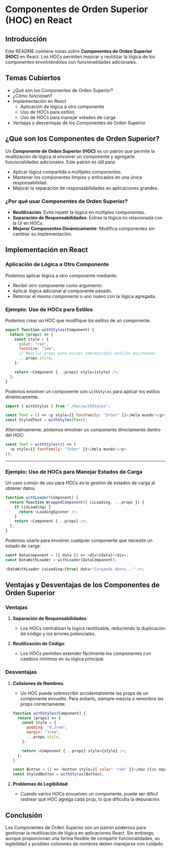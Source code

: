 # Componentes de Orden Superior (HOC) en React

## Introducción
Este README contiene notas sobre **Componentes de Orden Superior (HOC)** en React. Los HOCs permiten mejorar y reutilizar la lógica de los componentes envolviéndolos con funcionalidades adicionales.

## Temas Cubiertos
- ¿Qué son los Componentes de Orden Superior?
- ¿Cómo funcionan?
- Implementación en React
  - Aplicación de lógica a otro componente
  - Uso de HOCs para estilos
  - Uso de HOCs para manejar estados de carga
- Ventajas y desventajas de los Componentes de Orden Superior

## ¿Qué son los Componentes de Orden Superior?
Un **Componente de Orden Superior (HOC)** es un patrón que permite la reutilización de lógica al envolver un componente y agregarle funcionalidades adicionales. Este patrón es útil para:
- Aplicar lógica compartida a múltiples componentes.
- Mantener los componentes limpios y enfocados en una única responsabilidad.
- Mejorar la separación de responsabilidades en aplicaciones grandes.

### ¿Por qué usar Componentes de Orden Superior?
- **Reutilización**: Evita repetir la lógica en múltiples componentes.
- **Separación de Responsabilidades**: Extrae la lógica no relacionada con la UI en HOCs.
- **Mejorar Componentes Dinámicamente**: Modifica componentes sin cambiar su implementación.

## Implementación en React

### Aplicación de Lógica a Otro Componente
Podemos aplicar lógica a otro componente mediante:
- Recibir otro componente como argumento.
- Aplicar lógica adicional al componente pasado.
- Retornar el mismo componente o uno nuevo con la lógica agregada.

### Ejemplo: Uso de HOCs para Estilos
Podemos crear un HOC que modifique los estilos de un componente.

```javascript
export function withStyles(Component) {
  return (props) => {
    const style = {
      color: "red",
      fontSize: "1em",
      // Mezclar props para evitar sobrescribir estilos existentes
      ...props.style,
    };

    return <Component {...props} style={style} />;
  };
}
```

Podemos envolver un componente con `withStyles` para aplicar los estilos dinámicamente.

```javascript
import { withStyles } from "./hoc/withStyles";

const Text = () => <p style={{ fontFamily: "Inter" }}>¡Hola mundo!</p>;
const StyledText = withStyles(Text);
```

Alternativamente, podemos envolver un componente directamente dentro del HOC:

```javascript
const Text = withStyles(() => (
  <p style={{ fontFamily: "Inter" }}>¡Hola mundo!</p>
));
```

---

### Ejemplo: Uso de HOCs para Manejar Estados de Carga
Un caso común de uso para HOCs es la gestión de estados de carga al obtener datos.

```javascript
function withLoader(Component) {
  return function WrappedComponent({ isLoading, ...props }) {
    if (isLoading) {
      return <LoadingSpinner />;
    }
    return <Component {...props} />;
  };
}
```

Podemos usarlo para envolver cualquier componente que necesite un estado de carga:

```javascript
const DataComponent = ({ data }) => <div>{data}</div>;
const DataWithLoader = withLoader(DataComponent);

<DataWithLoader isLoading={true} data="Cargando datos..." />;
```

## Ventajas y Desventajas de los Componentes de Orden Superior

### Ventajas
1. **Separación de Responsabilidades**:  
   - Los HOCs centralizan la lógica reutilizable, reduciendo la duplicación de código y los errores potenciales.

2. **Reutilización de Código**:  
   - Los HOCs permiten extender fácilmente los componentes con cambios mínimos en su lógica principal.

### Desventajas
1. **Colisiones de Nombres**:  
   - Un HOC puede sobrescribir accidentalmente las props de un componente envuelto. Para evitarlo, siempre mezcla o renombra las props correctamente.

   ```javascript
   function withStyles(Component) {
     return (props) => {
       const style = {
         padding: "0.2rem",
         margin: "1rem",
         ...props.style,
       };

       return <Component {...props} style={style} />;
     };
   }
   
   const Button = () => <button style={{ color: "red" }}>¡Haz clic aquí!</button>;
   const StyledButton = withStyles(Button);
   ```

2. **Problemas de Legibilidad**:  
   - Cuando varios HOCs envuelven un componente, puede ser difícil rastrear qué HOC agrega cada prop, lo que dificulta la depuración.

## Conclusión
Los Componentes de Orden Superior son un patrón poderoso para gestionar la reutilización de lógica en aplicaciones React. Sin embargo, aunque proporcionan una forma flexible de compartir funcionalidades, su legibilidad y posibles colisiones de nombres deben manejarse con cuidado.